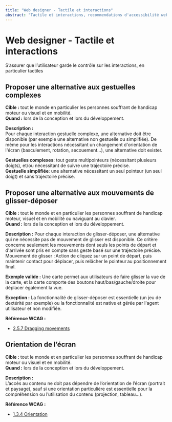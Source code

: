 ```yaml
---
title: "Web designer - Tactile et interactions"
abstract: "Tactile et interactions, recommendations d'accessibilité web lors de la conception"
---
```


# Web designer - Tactile et interactions

<p class="lead">S’assurer que l’utilisateur garde le contrôle sur les interactions, en particulier tactiles</p>


## Proposer une alternative aux gestuelles complexes

**Cible&nbsp;:** tout le monde en particulier les personnes souffrant de handicap moteur ou visuel et en mobilité.  
**Quand&nbsp;:** lors de la conception et lors du développement.

**Description&nbsp;:**  
Pour chaque interaction gestuelle complexe, une alternative doit être disponible (par exemple une alternative non gestuelle ou simplifiée).
De même pour les interactions nécessitant un changement d'orientation de l'écran (basculement, rotation, secouement...), une alternative doit exister.

**Gestuelles complexes**: tout geste multipointeurs (nécessitant plusieurs doigts), et/ou nécessitant de suivre une trajectoire précise.  
**Gestuelle simplifiée**: une alternative nécessitant un seul pointeur (un seul doigt) et sans trajectoire précise.

## Proposer une alternative aux mouvements de glisser-déposer 

**Cible&nbsp;:** tout le monde et en particulier les personnes souffrant de handicap moteur, visuel et en mobilité ou naviguant au clavier.   
**Quand&nbsp;:** lors de la conception et lors du développement.

**Description&nbsp;:** 
Pour chaque interaction de glisser-déposer, une alternative qui ne nécessite pas de mouvement de glisser est disponible. 
Ce critère concerne seulement les mouvements dont seuls les points de départ et d'arrivée sont pris en compte sans geste basé sur une trajectoire précise. 
Mouvement de glisser : Action de cliquez sur un point de départ, puis maintenir contact pour déplacer, puis relâcher le pointeur au positionnement final. 

**Exemple valide&nbsp;:** 
Une carte permet aux utilisateurs de faire glisser la vue de la carte, et la carte comporte des boutons haut/bas/gauche/droite pour déplacer également la vue. 

**Exception&nbsp;:** 
La fonctionnalité de glisser-déposer est essentielle (un jeu de dextérité par exemple) ou la fonctionnalité est native et gérée par l'agent utilisateur et non modifiée. 

**Référence <abbr>WCAG</abbr>&nbsp;:**  
- <a lang="en" href="https://www.w3.org/WAI/WCAG22/Understanding/dragging-movements">2.5.7 Dragging movements</a>

## Orientation de l’écran

**Cible&nbsp;:** tout le monde et en particulier les personnes souffrant de handicap moteur ou visuel et en mobilité.  
**Quand&nbsp;:** lors de la conception et lors du développement.

**Description&nbsp;:**  
L’accès au contenu ne doit pas dépendre de l’orientation de l’écran (portrait et paysage), sauf si une orientation particulière est essentielle pour la compréhension ou l’utilisation du contenu (projection, tableau…).

**Référence <abbr>WCAG</abbr>&nbsp;:**  
- <a lang="en" href="https://www.w3.org/TR/WCAG21/#orientation">1.3.4 Orientation</a>
